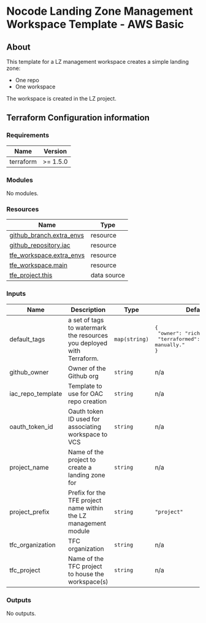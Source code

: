 # Nocode Landing Zone Management Workspace Template - AWS Basic

## About

This template for a LZ management workspace creates a simple landing zone:
- One repo
- One workspace

The workspace is created in the LZ project.


## Terraform Configuration information

<!-- BEGIN_TF_DOCS -->

### Requirements

| Name | Version |
|------|---------|
| terraform | >= 1.5.0 |

### Modules

No modules.

### Resources

| Name | Type |
|------|------|
| [github_branch.extra_envs](https://registry.terraform.io/providers/hashicorp/github/latest/docs/resources/branch) | resource |
| [github_repository.iac](https://registry.terraform.io/providers/hashicorp/github/latest/docs/resources/repository) | resource |
| [tfe_workspace.extra_envs](https://registry.terraform.io/providers/hashicorp/tfe/latest/docs/resources/workspace) | resource |
| [tfe_workspace.main](https://registry.terraform.io/providers/hashicorp/tfe/latest/docs/resources/workspace) | resource |
| [tfe_project.this](https://registry.terraform.io/providers/hashicorp/tfe/latest/docs/data-sources/project) | data source |

### Inputs

| Name | Description | Type | Default | Required |
|------|-------------|------|---------|:--------:|
| default\_tags | a set of tags to watermark the resources you deployed with Terraform. | `map(string)` | <pre>{<br>  "owner": "richard",<br>  "terraformed": "Do not edit manually."<br>}</pre> | no |
| github\_owner | Owner of the Github org | `string` | n/a | yes |
| iac\_repo\_template | Template to use for OAC repo creation | `string` | n/a | yes |
| oauth\_token\_id | Oauth token ID used for associating workspace to VCS | `string` | n/a | yes |
| project\_name | Name of the project to create a landing zone for | `string` | n/a | yes |
| project\_prefix | Prefix for the TFE project name within the LZ management module | `string` | `"project"` | no |
| tfc\_organization | TFC organization | `string` | n/a | yes |
| tfc\_project | Name of the TFC project to house the workspace(s) | `string` | n/a | yes |

### Outputs

No outputs.

<!-- END_TF_DOCS -->